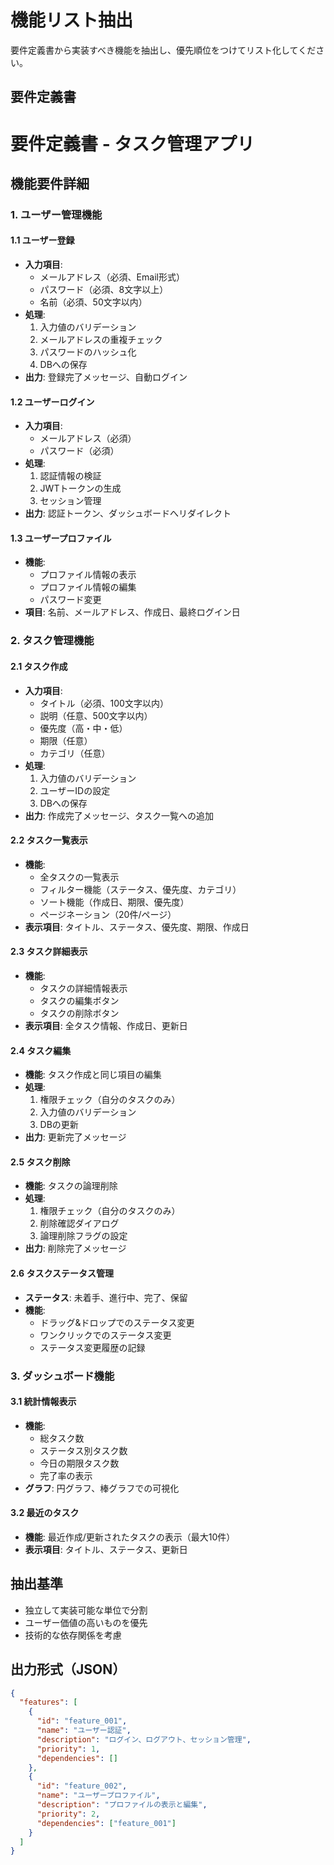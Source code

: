 # 機能リスト抽出

要件定義書から実装すべき機能を抽出し、優先順位をつけてリスト化してください。

## 要件定義書
# 要件定義書 - タスク管理アプリ

## 機能要件詳細

### 1. ユーザー管理機能

#### 1.1 ユーザー登録
- **入力項目**:
  - メールアドレス（必須、Email形式）
  - パスワード（必須、8文字以上）
  - 名前（必須、50文字以内）
- **処理**:
  1. 入力値のバリデーション
  2. メールアドレスの重複チェック
  3. パスワードのハッシュ化
  4. DBへの保存
- **出力**: 登録完了メッセージ、自動ログイン

#### 1.2 ユーザーログイン
- **入力項目**:
  - メールアドレス（必須）
  - パスワード（必須）
- **処理**:
  1. 認証情報の検証
  2. JWTトークンの生成
  3. セッション管理
- **出力**: 認証トークン、ダッシュボードへリダイレクト

#### 1.3 ユーザープロファイル
- **機能**:
  - プロファイル情報の表示
  - プロファイル情報の編集
  - パスワード変更
- **項目**: 名前、メールアドレス、作成日、最終ログイン日

### 2. タスク管理機能

#### 2.1 タスク作成
- **入力項目**:
  - タイトル（必須、100文字以内）
  - 説明（任意、500文字以内）
  - 優先度（高・中・低）
  - 期限（任意）
  - カテゴリ（任意）
- **処理**:
  1. 入力値のバリデーション
  2. ユーザーIDの設定
  3. DBへの保存
- **出力**: 作成完了メッセージ、タスク一覧への追加

#### 2.2 タスク一覧表示
- **機能**:
  - 全タスクの一覧表示
  - フィルター機能（ステータス、優先度、カテゴリ）
  - ソート機能（作成日、期限、優先度）
  - ページネーション（20件/ページ）
- **表示項目**: タイトル、ステータス、優先度、期限、作成日

#### 2.3 タスク詳細表示
- **機能**:
  - タスクの詳細情報表示
  - タスクの編集ボタン
  - タスクの削除ボタン
- **表示項目**: 全タスク情報、作成日、更新日

#### 2.4 タスク編集
- **機能**: タスク作成と同じ項目の編集
- **処理**:
  1. 権限チェック（自分のタスクのみ）
  2. 入力値のバリデーション
  3. DBの更新
- **出力**: 更新完了メッセージ

#### 2.5 タスク削除
- **機能**: タスクの論理削除
- **処理**:
  1. 権限チェック（自分のタスクのみ）
  2. 削除確認ダイアログ
  3. 論理削除フラグの設定
- **出力**: 削除完了メッセージ

#### 2.6 タスクステータス管理
- **ステータス**: 未着手、進行中、完了、保留
- **機能**:
  - ドラッグ&ドロップでのステータス変更
  - ワンクリックでのステータス変更
  - ステータス変更履歴の記録

### 3. ダッシュボード機能

#### 3.1 統計情報表示
- **機能**:
  - 総タスク数
  - ステータス別タスク数
  - 今日の期限タスク数
  - 完了率の表示
- **グラフ**: 円グラフ、棒グラフでの可視化

#### 3.2 最近のタスク
- **機能**: 最近作成/更新されたタスクの表示（最大10件）
- **表示項目**: タイトル、ステータス、更新日

## 抽出基準
- 独立して実装可能な単位で分割
- ユーザー価値の高いものを優先
- 技術的な依存関係を考慮

## 出力形式（JSON）
```json
{
  "features": [
    {
      "id": "feature_001",
      "name": "ユーザー認証",
      "description": "ログイン、ログアウト、セッション管理",
      "priority": 1,
      "dependencies": []
    },
    {
      "id": "feature_002", 
      "name": "ユーザープロファイル",
      "description": "プロファイルの表示と編集",
      "priority": 2,
      "dependencies": ["feature_001"]
    }
  ]
}
```